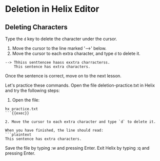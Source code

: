 # Deletion in Helix Editor

## Deleting Characters

Type the `d` key to delete the character under the cursor.

1. Move the cursor to the line marked '-->' below.
2. Move the cursor to each extra character, and type `d` to delete it.

```plaintext
--> Thhiss senttencee haass exxtra charracterss.
    This sentence has extra characters.
```

Once the sentence is correct, move on to the next lesson.

Let's practice these commands. Open the file deletion-practice.txt in Helix and try the following steps:

1. Open the file:

```
hx practice.txt
```{{exec}}

2. Move the cursor to each extra character and type `d` to delete it.

When you have finished, the line should read:
```plaintext
This sentence has extra characters.
```

Save the file by typing :w and pressing Enter.
Exit Helix by typing :q and pressing Enter.